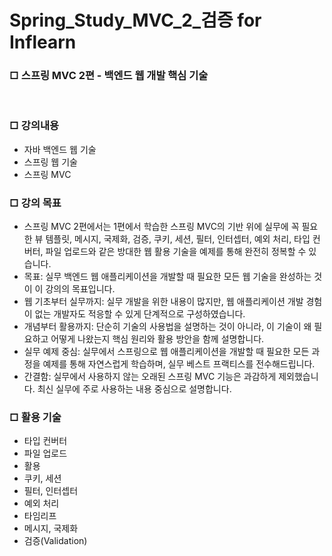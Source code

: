 # Spring_Study_MVC_2_검증 for Inflearn

<div>
  <h3>□ 스프링 MVC 2편 - 백엔드 웹 개발 핵심 기술</h3>
  <br>
  <h3>□ 강의내용</h3>
  <ul>
    <li>자바 백엔드 웹 기술</li>
    <li>스프링 웹 기술</li>
    <li>스프링 MVC</li>
  </ul>
  <h3>□ 강의 목표</h3>
  <ul>
    <li>스프링 MVC 2편에서는 1편에서 학습한 스프링 MVC의 기반 위에 실무에 꼭 필요한 뷰 템플릿, 메시지, 국제화, 검증, 쿠키, 세션, 필터, 인터셉터, 예외 처리, 타입 컨버터, 파일 업로드와 같은 방대한 웹 활용 기술을 예제를 통해 완전히 정복할 수 있습니다.</li>
    <li>목표: 실무 백엔드 웹 애플리케이션을 개발할 때 필요한 모든 웹 기술을 완성하는 것이 이 강의의 목표입니다.</li>
    <li>웹 기초부터 실무까지: 실무 개발을 위한 내용이 많지만, 웹 애플리케이션 개발 경험이 없는 개발자도 적응할 수 있게 단계적으로 구성하였습니다.</li>
    <li>개념부터 활용까지: 단순히 기술의 사용법을 설명하는 것이 아니라, 이 기술이 왜 필요하고 어떻게 나왔는지 핵심 원리와 활용 방안을 함께 설명합니다.</li>
    <li>실무 예제 중심: 실무에서 스프링으로 웹 애플리케이션을 개발할 때 필요한 모든 과정을 예제를 통해 자연스럽게 학습하며, 실무 베스트 프랙티스를 전수해드립니다.</li>
    <li>간결함: 실무에서 사용하지 않는 오래된 스프링 MVC 기능은 과감하게 제외했습니다. 최신 실무에 주로 사용하는 내용 중심으로 설명합니다.</li>
  </ul>
  <h3>□ 활용 기술</h3>
  <ul>
    <li>타입 컨버터</li>
    <li>파일 업로드</li>
    <li>활용</li>
    <li>쿠키, 세션</li>
    <li>필터, 인터셉터</li>
    <li>예외 처리</li>
    <li>타임리프</li>
    <li>메시지, 국제화</li>
    <li>검증(Validation)</li>
  </ul>
</div>
